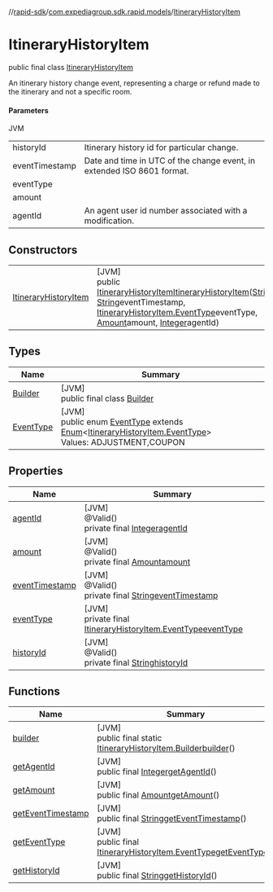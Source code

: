 //[rapid-sdk](../../../index.md)/[com.expediagroup.sdk.rapid.models](../index.md)/[ItineraryHistoryItem](index.md)

# ItineraryHistoryItem

public final class [ItineraryHistoryItem](index.md)

An itinerary history change event, representing a charge or refund made to the itinerary and not a specific room.

#### Parameters

JVM

| | |
|---|---|
| historyId | Itinerary history id for particular change. |
| eventTimestamp | Date and time in UTC of the change event, in extended ISO 8601 format. |
| eventType |
| amount |
| agentId | An agent user id number associated with a modification. |

## Constructors

| | |
|---|---|
| [ItineraryHistoryItem](-itinerary-history-item.md) | [JVM]<br>public [ItineraryHistoryItem](index.md)[ItineraryHistoryItem](-itinerary-history-item.md)([String](https://docs.oracle.com/javase/8/docs/api/java/lang/String.html)historyId, [String](https://docs.oracle.com/javase/8/docs/api/java/lang/String.html)eventTimestamp, [ItineraryHistoryItem.EventType](-event-type/index.md)eventType, [Amount](../-amount/index.md)amount, [Integer](https://docs.oracle.com/javase/8/docs/api/java/lang/Integer.html)agentId) |

## Types

| Name | Summary |
|---|---|
| [Builder](-builder/index.md) | [JVM]<br>public final class [Builder](-builder/index.md) |
| [EventType](-event-type/index.md) | [JVM]<br>public enum [EventType](-event-type/index.md) extends [Enum](https://docs.oracle.com/javase/8/docs/api/java/lang/Enum.html)&lt;[ItineraryHistoryItem.EventType](-event-type/index.md)&gt;<br>Values: ADJUSTMENT,COUPON |

## Properties

| Name | Summary |
|---|---|
| [agentId](index.md#-763321721%2FProperties%2F700308213) | [JVM]<br>@Valid()<br>private final [Integer](https://docs.oracle.com/javase/8/docs/api/java/lang/Integer.html)[agentId](index.md#-763321721%2FProperties%2F700308213) |
| [amount](index.md#1135429467%2FProperties%2F700308213) | [JVM]<br>@Valid()<br>private final [Amount](../-amount/index.md)[amount](index.md#1135429467%2FProperties%2F700308213) |
| [eventTimestamp](index.md#1808044695%2FProperties%2F700308213) | [JVM]<br>@Valid()<br>private final [String](https://docs.oracle.com/javase/8/docs/api/java/lang/String.html)[eventTimestamp](index.md#1808044695%2FProperties%2F700308213) |
| [eventType](index.md#-165103469%2FProperties%2F700308213) | [JVM]<br>private final [ItineraryHistoryItem.EventType](-event-type/index.md)[eventType](index.md#-165103469%2FProperties%2F700308213) |
| [historyId](index.md#1349924120%2FProperties%2F700308213) | [JVM]<br>@Valid()<br>private final [String](https://docs.oracle.com/javase/8/docs/api/java/lang/String.html)[historyId](index.md#1349924120%2FProperties%2F700308213) |

## Functions

| Name | Summary |
|---|---|
| [builder](builder.md) | [JVM]<br>public final static [ItineraryHistoryItem.Builder](-builder/index.md)[builder](builder.md)() |
| [getAgentId](get-agent-id.md) | [JVM]<br>public final [Integer](https://docs.oracle.com/javase/8/docs/api/java/lang/Integer.html)[getAgentId](get-agent-id.md)() |
| [getAmount](get-amount.md) | [JVM]<br>public final [Amount](../-amount/index.md)[getAmount](get-amount.md)() |
| [getEventTimestamp](get-event-timestamp.md) | [JVM]<br>public final [String](https://docs.oracle.com/javase/8/docs/api/java/lang/String.html)[getEventTimestamp](get-event-timestamp.md)() |
| [getEventType](get-event-type.md) | [JVM]<br>public final [ItineraryHistoryItem.EventType](-event-type/index.md)[getEventType](get-event-type.md)() |
| [getHistoryId](get-history-id.md) | [JVM]<br>public final [String](https://docs.oracle.com/javase/8/docs/api/java/lang/String.html)[getHistoryId](get-history-id.md)() |
